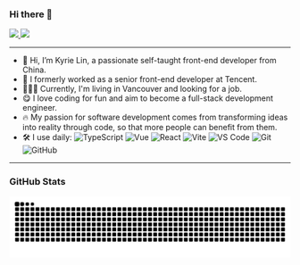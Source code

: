 ### Hi there 👋

<p>
  <a href="https://stackoverflow.com/users/13625125/kyrielin">
    <img src="https://img.shields.io/badge/-kyrielin-f48024?style=flat-square&labelColor=f48024&logo=stackoverflow&logoColor=white&link=https://stackoverflow.com/users/13625125/kyrielin">
   <a/>
  <a href="https://www.linkedin.com/in/kyrie-lin/">
    <img src="https://img.shields.io/badge/-kyrielin-blue?style=flat-square&logo=Linkedin&logoColor=white&link=https://www.linkedin.com/in/kyrie-lin/">
  <a/>
</p>

-------
- 🔭 Hi, I’m Kyrie Lin, a passionate self-taught front-end developer from China.
- 🏢 I formerly worked as a senior front-end developer at Tencent.
- 🧑🏻‍💻 Currently, I'm living in Vancouver and looking for a job.
- 😋 I love coding for fun and aim to become a full-stack development engineer.
- 🔥 My passion for software development comes from transforming ideas into reality through code, so that more people can benefit from them.
- 🛠️ I use daily:
  ![TypeScript](https://img.shields.io/badge/-Typescript-black?style=plastic&logo=typescript)
  ![Vue](https://img.shields.io/badge/-Vue-3b2e5a?style=plastic&logo=vue.js)
  ![React](https://img.shields.io/badge/-React-3b2e5a?style=plastic&logo=react)
  ![Vite](https://img.shields.io/badge/-Vite-3b2e5a?style=plastic&logo=vite)
  ![VS Code](https://img.shields.io/badge/-VS%20Code-007ACC?style=plastic&logo=visual-studio-code)
  ![Git](https://img.shields.io/badge/-Git-black?style=plastic&logo=git)
  ![GitHub](https://img.shields.io/badge/-GitHub-181717?style=plastic&logo=github)
-------

### GitHub Stats

<picture>
  <source media="(prefers-color-scheme: dark)" srcset="https://raw.githubusercontent.com/honkinglin/honkinglin/output/github-snake-dark.svg" />
  <source media="(prefers-color-scheme: light)" srcset="https://raw.githubusercontent.com/honkinglin/honkinglin/output/github-snake.svg" />
  <img alt="github contribution grid snake animation" src="https://raw.githubusercontent.com/honkinglin/honkinglin/output/github-snake.svg" />
</picture>
